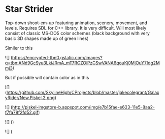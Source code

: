 # Star Strider
Top-down shoot-em-up featuring animation, scenery, movement, and levels. Requires SDL for C++ library. It is very difficult.  Will most likely consist of classic MS-DOS color schemes (black background with very basic 3D shapes made up of green lines) 

Similer to this

![] (https://encrypted-tbn0.gstatic.com/images?q=tbn:ANd9GcSyu3LkiJRmA_mT7RCZOiPzCSwVANA6qouKj0MjOuY7Idg2Mmj3)

But if possible will contain color as in this

![] (https://github.com/SkylineHigh/CProjects/blob/master/jakecolegrant/GalaxyRider/New.Piskel.2.png)



![]  (http://piskel-imgstore-b.appspot.com/img/e7b15fae-e633-11e5-8aa2-f7fa78f2fd52.gif)




![]  ()


![]  (

